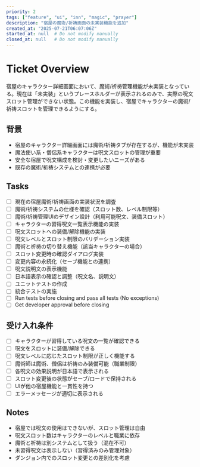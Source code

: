 ```yaml
---
priority: 2
tags: ["feature", "ui", "inn", "magic", "prayer"]
description: "宿屋の魔術/祈祷画面の未実装機能を追加"
created_at: "2025-07-21T06:07:06Z"
started_at: null  # Do not modify manually
closed_at: null   # Do not modify manually
---
```


# Ticket Overview

宿屋のキャラクター詳細画面において、魔術/祈祷管理機能が未実装となっている。現在は「未実装」というプレースホルダーが表示されるのみで、実際の呪文スロット管理ができない状態。この機能を実装し、宿屋でキャラクターの魔術/祈祷スロットを管理できるようにする。

## 背景
- 宿屋のキャラクター詳細画面には魔術/祈祷タブが存在するが、機能が未実装
- 魔法使い系・僧侶系キャラクターは呪文スロットの管理が重要
- 安全な宿屋で呪文構成を検討・変更したいニーズがある
- 既存の魔術/祈祷システムとの連携が必要

## Tasks

- [ ] 現在の宿屋魔術/祈祷画面の実装状況を調査
- [ ] 魔術/祈祷システムの仕様を確認（スロット数、レベル制限等）
- [ ] 魔術/祈祷管理UIのデザイン設計（利用可能呪文、装備スロット）
- [ ] キャラクターの習得呪文一覧表示機能の実装
- [ ] 呪文スロットへの装備/解除機能の実装
- [ ] 呪文レベルとスロット制限のバリデーション実装
- [ ] 魔術と祈祷の切り替え機能（該当キャラクターの場合）
- [ ] スロット変更時の確認ダイアログ実装
- [ ] 変更内容の永続化（セーブ機能との連携）
- [ ] 呪文説明文の表示機能
- [ ] 日本語表示の確認と調整（呪文名、説明文）
- [ ] ユニットテストの作成
- [ ] 統合テストの実施
- [ ] Run tests before closing and pass all tests (No exceptions)
- [ ] Get developer approval before closing

## 受け入れ条件
- [ ] キャラクターが習得している呪文の一覧が確認できる
- [ ] 呪文をスロットに装備/解除できる
- [ ] 呪文レベルに応じたスロット制限が正しく機能する
- [ ] 魔術師は魔術、僧侶は祈祷のみ装備可能（職業制限）
- [ ] 各呪文の効果説明が日本語で表示される
- [ ] スロット変更後の状態がセーブ/ロードで保持される
- [ ] UIが他の宿屋機能と一貫性を持つ
- [ ] エラーメッセージが適切に表示される

## Notes

- 宿屋では呪文の使用はできないが、スロット管理は自由
- 呪文スロット数はキャラクターのレベルと職業に依存
- 魔術と祈祷は別システムとして扱う（混在不可）
- 未習得呪文は表示しない（習得済みのみ管理対象）
- ダンジョン内でのスロット変更との差別化を考慮
